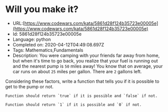 # Will you make it?

 - URL:[https://www.codewars.com/kata/5861d28f124b35723e00005e](https://www.codewars.com/kata/5861d28f124b35723e00005e)
 - Id: 5861d28f124b35723e00005e
 - Language: python
 - Completed on: 2020-04-12T04:49:08.697Z
 - Tags: Mathematics,Fundamentals
 - Description:
You were camping with your friends far away from home, but when it's time to go back, you realize that your fuel is running out and the nearest pump is `50` miles away! You know that on average, your car runs on about `25` miles per gallon. There are `2` gallons left. 

Considering these factors, write a function that tells you if it is possible to get to the pump or not.

```if-not:prolog,nasm,cobol
Function should return `true` if it is possible and `false` if not.
```

```if:prolog,nasm,cobol
Function should return `1` if it is possible and `0` if not.
```
